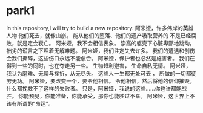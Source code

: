 # park1
In this repository,I will try to build a new repository.
阿米娅，许多伟岸的英雄人物 
他们死去，就像山崩。
能从他们的堕落、他们的遗产吸取营养的
不是已经腐败，就是定会衰亡。
阿米娅，我不会相信表象。
崇高的躯壳下心脏卑鄙地跳动，
拙劣的谎言之下埋着无解难题。
阿米娅，我们注定失去许多。
我们的遭遇和创伤会我们撕碎，这些伤口永远不能愈合。
阿米娅，保护者也必然是施害者。
我们在得到一些的同时，也在夺走另一些。
生物趋利避害，
生命自私无情。
阿米娅，
我认为磨难、无聊与挫折，从无尽头。
这些人一生都无处可去 ，
所做的一切都徒劳无功。
阿米娅，要改变一个，要令他相信。
令他相信，然后将他的信仰摧毁。什么都挽救不了这样的失败者。
只是，阿米娅，我说的这些......你也许都能战胜。
你能预见，你能准备，你能承受，那你也能胜过不幸。
阿米娅，这世界上不该有所谓的“命运”。
